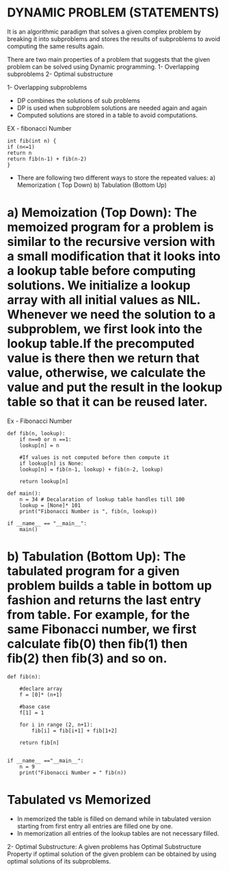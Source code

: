 # DYNAMIC PROBLEM (STATEMENTS)

It is an algorithmic paradigm that solves a given complex problem by breaking it into subproblems and stores the results of subproblems to avoid computing the same results again.

There are two main properties of a problem that suggests that the given problem can be solved using Dynamic programming.
1- Overlapping subproblems
2- Optimal substructure

1- Overlapping subproblems

- DP combines the solutions of sub problems
- DP is used when subproblem solutions are needed again and again
- Computed solutions are stored in a table to avoid computations.

EX - fibonacci Number

    int fib(int n) {
    if (n<=1)
    return n
    return fib(n-1) + fib(n-2)
    }

- There are following two different ways to store the repeated values:
  a) Memorization ( Top Down)
  b) Tabulation (Bottom Up)

# a) Memoization (Top Down): The memoized program for a problem is similar to the recursive version with a small modification that it looks into a lookup table before computing solutions. We initialize a lookup array with all initial values as NIL. Whenever we need the solution to a subproblem, we first look into the lookup table.If the precomputed value is there then we return that value, otherwise, we calculate the value and put the result in the lookup table so that it can be reused later.

Ex - Fibonacci Number

    def fib(n, lookup):
        if n==0 or n ==1:
        lookup[n] = n

        #If values is not computed before then compute it
        if lookup[n] is None:
        lookup[n] = fib(n-1, lookup) + fib(n-2, lookup)

        return lookup[n]

    def main():
        n = 34 # Decalaration of lookup table handles till 100
        lookup = [None]* 101
        print("Fibonacci Number is ", fib(n, lookup))

    if __name__ == "__main__":
        main()

# b) Tabulation (Bottom Up): The tabulated program for a given problem builds a table in bottom up fashion and returns the last entry from table. For example, for the same Fibonacci number, we first calculate fib(0) then fib(1) then fib(2) then fib(3) and so on.

    def fib(n):

        #declare array
        f = [0]* (n+1)

        #base case
        f[1] = 1

        for i in range (2, n+1):
            fib[i] = fib[i+1] + fib[1+2]

        return fib[n]


    if __name__ =="__main__":
        n = 9
        print("Fibonacci Number = " fib(n))

# Tabulated vs Memorized

- In memorized the table is filled on demand while in tabulated version starting from first entry all entries are filled one by one.
- In memorization all entries of the lookup tables are not necessary filled.

2- Optimal Substructure: A given problems has Optimal Substructure Property if optimal solution of the given problem can be obtained by using optimal solutions of its subproblems.
